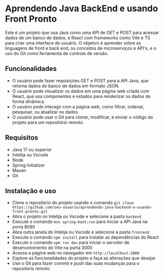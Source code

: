 # Aprendendo Java BackEnd e usando Front Pronto

Este é um projeto que usa Java como uma API de GET e POST para acessar dados de um banco de dados, e React com frameworks como Vite e TS para criar uma interface de usuário. O objetivo é aprender sobre as linguagens de front e back end, os conceitos de microserviços e API's, e o uso do Git como ferramenta de controle de versão.

## Funcionalidades

- O usuário pode fazer requisições GET e POST para a API Java, que retorna dados do banco de dados em formato JSON.
- O usuário pode visualizar os dados em uma página web criada com React, que usa componentes e estados para renderizar os dados de forma dinâmica.
- O usuário pode interagir com a página web, como filtrar, ordenar, pesquisar, ou atualizar os dados.
- O usuário pode usar o Git para clonar, modificar, e enviar o código do projeto para um repositório remoto.

## Requisitos

- Java 17 ou superior
- Intelija ou Vscode
- Node
- Spring Initializer
- Maven
- Git

## Instalação e uso

- Clone o repositório do projeto usando o comando `git clone https://github.com/seu-usuario/aprendendo-java-backend-e-usando-front-pronto.git`
- Abra o projeto no Intelija ou Vscode e selecione a pasta `backend`
- Execute o comando `mvn spring-boot:run` para iniciar a API Java na porta 8080
- Abra outra janela do Intelija ou Vscode e selecione a pasta `frontend`
- Execute o comando `npm install` para instalar as dependências do React
- Execute o comando `npm run dev` para iniciar o servidor de desenvolvimento do Vite na porta 3000
- Acesse a página web no navegador em `http://localhost:3000`
- Explore as funcionalidades do projeto e faça as alterações que desejar
- Use o Git para fazer commit e push das suas mudanças para o repositório remoto
